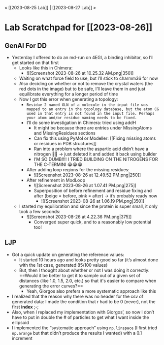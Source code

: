 « [[2023-08-25 Lab]] | [[2023-08-27 Lab]] » 
# Lab Scratchpad for [[2023-08-26]]
## GenAI For DD
- Yesterday I offered to do an md-run on 4EGI, a binding inhibitor, so I’ll get started on that first
	- Looks like this in Chimera:
		- ![[Screenshot 2023-08-26 at 10.25.32 AM.png|350]]
	- Waiting on what force field to use, but I’ll stick to charmm36 for now
	- Also deciding on whether or not to remove the crystal waters (the red dots in the image) but to be safe, I’ll leave them in and just equilibrate everything for a longer period of time
	- Now I got this error when generating a topology:
		- `Residue 2 named GLN of a molecule in the input file was mapped to an entry in the topology database, but the atom CG used in that entry is not found in the input file. Perhaps your atom and/or residue naming needs to be fixed.`
		- I’ll do some investigation in Chimera: tried using addH
			- It might be because there are entries under MissingAtoms and MissingResidues sections
			- Can fix this using PyMol or Modeller: [[Fixing missing atoms or residues in PDB structures]]
			- Ran into a problem where the aspartic acid didn’t have a nitrogen 🤦‍♀️ → just deleted it and added it back using builder
			- I’M SO DUMB!!!! I TRIED BUILDING ON THE NITROGENS FOR THE C-TERMINI 😭😭😭
		- After adding loop regions for the missing residues: 
			- ![[Screenshot 2023-08-26 at 12.49.52 PM.png|250]]
		- After refinement in ModLoop
			- ![[Screenshot 2023-08-26 at 1.07.41 PM.png|275]]
			- Superposition of before refinement and residue fixing and after (beige = before, pink = after) → it’s probably ready now
				- ![[Screenshot 2023-08-26 at 1.06.19 PM.png|350]]
	- I started my equilibration and since the protein is super small, it only took a few seconds:
		- ![[Screenshot 2023-08-26 at 4.22.36 PM.png|375]]
			- Converged super quick, and to a reasonably low potential too!

## LJP
- Got a quick update on generating the reference values: 
	- It started 10 hours ago and looks pretty good so far (it’s almost done with the 1st case, generated 85/100 values)
	- But, then I thought about whether or not I was doing it correctly: ==Would it be better to get it to sample out of a given set of distances (like 1.0, 1.5, 2.0, etc.) so that it's easier to compare when generating the error curves?==
		- Yeah, Giorgos also prefers a more systematic approach like this
- I realized that the reason why there was no header for the csv of generated data: I made the condition that r had to be 0 (never), not the first **index** ;-;
- Also, when I replaced my implementation with Giorgos’, so now I don’t have to put in double the # of particles to get what I want inside the ellipsoid
- I implemented the “systematic approach” using `np.linspace` (I first tried `np.arange` but that didn’t produce the results I wanted) with a 0.1 increment